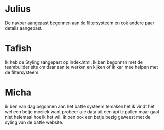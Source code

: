# Julius
De navbar aangepast begonnen aan de filtersysteem en ook andere paar details aangepast.

# Tafish
Ik heb de Styling aangepast op index.html. 
Ik ben begonnen met de teambuilder site om daar aan te werken en kijken of ik kan mee helpen met de filtersysteem

# Micha
ik ben van dag begonnen aan het battle systeem temaken het ik vindt het wel een betje moeilek want probeer alle data uit een api te pullen maar gaat niet helemaal hoe ik het wil.
ik ben ook een betje bezig geweest met de syling van de battle website.